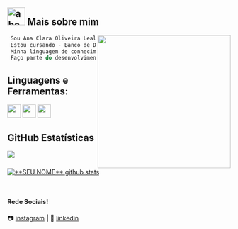 
## <img width="40" alt="about" src="http://1.bp.blogspot.com/_NBm6T2_gd54/SYXZyoyD1dI/AAAAAAAAAaE/8rKioRB9k4I/s320/msn_logo.png"> Mais sobre mim

<img align="right" width="300" src="https://www.clasesdeperiodismo.com/wp-content/uploads/2017/01/computadora.gif" />

```kotlin
 Sou Ana Clara Oliveira Leal, tenho 23 anos.
 Estou cursando - Banco de Dados - FATEC São José dos Campos - Prof. Jessen Vidal. 
 Minha linguagem de conhecimento é Python.
 Faço parte do desenvolvimento do SPanel.
```

## **Linguagens e Ferramentas:**  

<code><img height="30" src="https://engenharia360.com/wp-content/uploads/2019/04/python-engenharia360-3-1024x512.png"></code>
<code><img height="30" src="https://pbs.twimg.com/profile_images/1410632439370641409/Pt-7RucE_400x400.jpg"></code>
<code><img height="30" src="https://pbs.twimg.com/profile_images/1206603239791218688/0AwZ0m6W_400x400.jpg"></code>


## **GitHub Estatísticas**

<a href="https://github.com/Gurupreet">
  <img align="center" src="https://github-readme-stats.vercel.app/api/top-langs/?username=heyanaleal&theme=dracula&hide_langs_below=1" />
</a>

<a href="https://github.com/Gurupreet">
 <img align="center" src="https://github-readme-stats.vercel.app/api?username=heyanaleal&show_icons=true&theme=dracula&line_height=27" alt="**SEU NOME** github stats"/>
</a>


[instagram]: https://www.instagram.com/heyanaleal/
[linkedin]: https://www.linkedin.com/in/ana-clara-oliveira-leal-723169220/
<br>

#### Rede Sociais!

📷 [instagram][instagram] **|** 
👔 [linkedin][linkedin]
